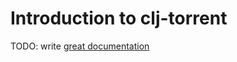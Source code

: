 # Introduction to clj-torrent

TODO: write [great documentation](http://jacobian.org/writing/great-documentation/what-to-write/)
